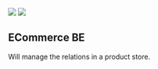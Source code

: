 [![](https://img.shields.io/badge/PostgreSQL-316192?style=for-the-badge&logo=postgresql&logoColor=white)](https://www.postgresql.org/)  [![](https://img.shields.io/badge/Node.js-339933?style=for-the-badge&logo=nodedotjs&logoColor=white)](https://nodejs.org/en/)

## ECommerce BE

Will manage the relations in a product store.